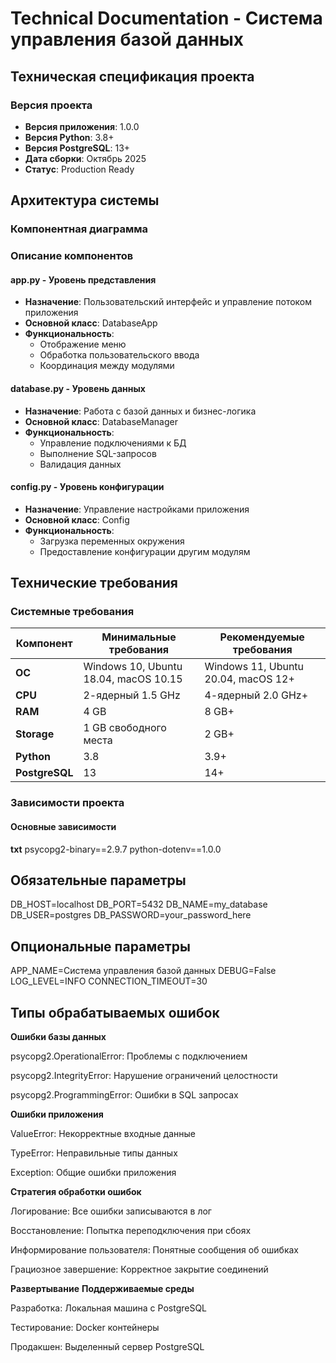 # Technical Documentation - Система управления базой данных

## Техническая спецификация проекта

### Версия проекта
- **Версия приложения**: 1.0.0
- **Версия Python**: 3.8+
- **Версия PostgreSQL**: 13+
- **Дата сборки**: Октябрь 2025
- **Статус**: Production Ready

## Архитектура системы

### Компонентная диаграмма


### Описание компонентов

#### app.py - Уровень представления
- **Назначение**: Пользовательский интерфейс и управление потоком приложения
- **Основной класс**: DatabaseApp
- **Функциональность**: 
  - Отображение меню
  - Обработка пользовательского ввода
  - Координация между модулями

#### database.py - Уровень данных
- **Назначение**: Работа с базой данных и бизнес-логика
- **Основной класс**: DatabaseManager
- **Функциональность**:
  - Управление подключениями к БД
  - Выполнение SQL-запросов
  - Валидация данных

#### config.py - Уровень конфигурации
- **Назначение**: Управление настройками приложения
- **Основной класс**: Config
- **Функциональность**:
  - Загрузка переменных окружения
  - Предоставление конфигурации другим модулям

## Технические требования

### Системные требования
| Компонент | Минимальные требования | Рекомендуемые требования |
|-----------|----------------------|------------------------|
| **ОС** | Windows 10, Ubuntu 18.04, macOS 10.15 | Windows 11, Ubuntu 20.04, macOS 12+ |
| **CPU** | 2-ядерный 1.5 GHz | 4-ядерный 2.0 GHz+ |
| **RAM** | 4 GB | 8 GB+ |
| **Storage** | 1 GB свободного места | 2 GB+ |
| **Python** | 3.8 | 3.9+ |
| **PostgreSQL** | 13 | 14+ |

### Зависимости проекта

#### Основные зависимости

**txt**
psycopg2-binary==2.9.7
python-dotenv==1.0.0

## Обязательные параметры
DB_HOST=localhost
DB_PORT=5432
DB_NAME=my_database
DB_USER=postgres
DB_PASSWORD=your_password_here

## Опциональные параметры
APP_NAME=Система управления базой данных
DEBUG=False
LOG_LEVEL=INFO
CONNECTION_TIMEOUT=30

## Типы обрабатываемых ошибок

**Ошибки базы данных**

psycopg2.OperationalError: Проблемы с подключением

psycopg2.IntegrityError: Нарушение ограничений целостности

psycopg2.ProgrammingError: Ошибки в SQL запросах

**Ошибки приложения**

ValueError: Некорректные входные данные

TypeError: Неправильные типы данных

Exception: Общие ошибки приложения

**Стратегия обработки ошибок**

Логирование: Все ошибки записываются в лог

Восстановление: Попытка переподключения при сбоях

Информирование пользователя: Понятные сообщения об ошибках

Грациозное завершение: Корректное закрытие соединений

**Развертывание**
**Поддерживаемые среды**

Разработка: Локальная машина с PostgreSQL

Тестирование: Docker контейнеры

Продакшен: Выделенный сервер PostgreSQL